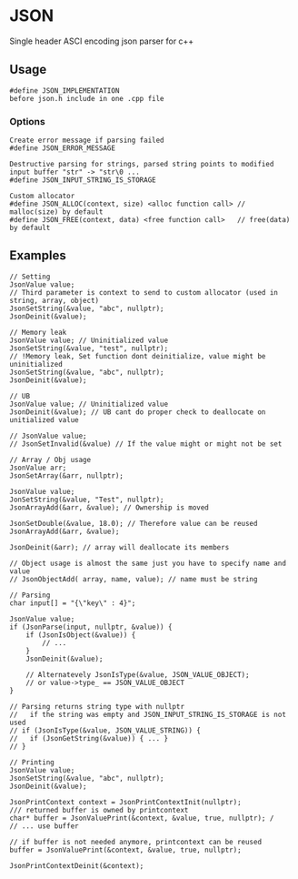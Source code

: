 # JSON

Single header ASCI encoding json parser for c++

## Usage
	#define JSON_IMPLEMENTATION 
	before json.h include in one .cpp file

### Options
	Create error message if parsing failed
	#define JSON_ERROR_MESSAGE

	Destructive parsing for strings, parsed string points to modified input buffer "str" -> "str\0 ...
	#define JSON_INPUT_STRING_IS_STORAGE

	Custom allocator
	#define JSON_ALLOC(context, size) <alloc function call> // malloc(size) by default
	#define JSON_FREE(context, data) <free function call>   // free(data) by default

## Examples
	
```
// Setting
JsonValue value;
// Third parameter is context to send to custom allocator (used in string, array, object)
JsonSetString(&value, "abc", nullptr); 
JsonDeinit(&value);
```

```
// Memory leak
JsonValue value; // Uninitialized value
JsonSetString(&value, "test", nullptr);
// !Memory leak, Set function dont deinitialize, value might be uninitialized
JsonSetString(&value, "abc", nullptr); 
JsonDeinit(&value);
```

```
// UB
JsonValue value; // Uninitialized value
JsonDeinit(&value); // UB cant do proper check to deallocate on unitialized value

// JsonValue value; 
// JsonSetInvalid(&value) // If the value might or might not be set
```

```
// Array / Obj usage
JsonValue arr;
JsonSetArray(&arr, nullptr);

JsonValue value;
JonSetString(&value, "Test", nullptr);
JsonArrayAdd(&arr, &value); // Ownership is moved

JsonSetDouble(&value, 18.0); // Therefore value can be reused
JsonArrayAdd(&arr, &value);

JsonDeinit(&arr); // array will deallocate its members

// Object usage is almost the same just you have to specify name and value
// JsonObjectAdd( array, name, value); // name must be string
```

```
// Parsing
char input[] = "{\"key\" : 4}";

JsonValue value;
if (JsonParse(input, nullptr, &value)) {
	if (JsonIsObject(&value)) {
		// ... 
	}
	JsonDeinit(&value);

	// Alternatevely JsonIsType(&value, JSON_VALUE_OBJECT);
	// or value->type_ == JSON_VALUE_OBJECT
}

// Parsing returns string type with nullptr 
//   if the string was empty and JSON_INPUT_STRING_IS_STORAGE is not used
// if (JsonIsType(&value, JSON_VALUE_STRING)) { 
//   if (JsonGetString(&value)) { ... }
// }
```

``` 
// Printing
JsonValue value;
JsonSetString(&value, "abc", nullptr);
JsonDeinit(&value);

JsonPrintContext context = JsonPrintContextInit(nullptr);
/// returned buffer is owned by printcontext
char* buffer = JsonValuePrint(&context, &value, true, nullptr); /
// ... use buffer

// if buffer is not needed anymore, printcontext can be reused
buffer = JsonValuePrint(&context, &value, true, nullptr); 

JsonPrintContextDeinit(&context);
```
